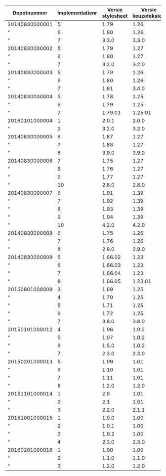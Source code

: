 Depotnummer|Implementatienr|Versie stylesheet|Versie keuzeteksten
---|---|---|---
20140830000001|5|1.79|1.26
 “ |6|1.80|1.26
 “ |7|3.3.0|3.3.0
20140830000002|5|1.79|1.27
 “ |6|1.80|1.27
 “ |7|3.2.0|3.2.0
20140830000003|5|1.79|1.26
 “ |6|1.80|1.26
 “ |7|1.81|3.4.0
20140830000004|5|1.78|1.25
 “ |6|1.79|1.25
 “ |7|1.79.01|1.25.01
20160101000004|1|2.0.1|2.0.0
 “ |2|3.2.0|3.2.0
20140830000005|6|1.87|1.27
 “ |7|1.88|1.27
 “ |8|3.9.0|3.9.0
20140830000006|7|1.75|1.27
 “ |8|1.76|1.27
 “ |9|1.77|1.27
 “ |10|2.8.0|2.8.0
20140830000007|6|1.91|1.39
 “ |7|1.92|1.39
 “ |8|1.93|1.39
 “ |9|1.94|1.39
 “ |10|4.2.0|4.2.0
20140830000008|6|1.75|1.26
 “ |7|1.76|1.26
 “ |8|2.9.0|2.9.0
20140830000009|5|1.66.02|1.23
 “ |6|1.66.03|1.23
 “ |7|1.66.04|1.23
 “ |8|1.66.05|1.23.01
20150801000009|3|1.69|1.25
 “ |4|1.70|1.25
 “ |5|1.71|1.25
 “ |6|1.72|1.25
 “ |7|3.8.0|3.8.0
20150101000012|4|1.06|1.0.2
 “ |5|1.07|1.0.2
 “ |6|1.5.0|1.0.2
 “ |7|2.3.0|2.3.0
20150201000013|5|1.09|1.01
 “ |6|1.10|1.01
 “ |7|1.11|1.01
 “ |8|1.2.0|1.2.0
20151101000014|1|2.0|1.01
 “ |2|2.1|1.01
 “ |3|2.2.0|2.1.1
20151001000015|1|1.0.0|1.00
 “ |2|1.0.1|1.00
 “ |3|1.0.2|1.00
 “ |4|2.3.0|2.3.0
20160201000016|1|1.00|1.00
 “ |2|1.1.0|1.1.0
 “ |3|1.2.0|1.2.0

